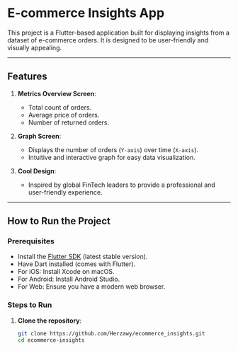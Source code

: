 # E-commerce Insights App

This project is a Flutter-based application built for displaying insights from a dataset of e-commerce orders. It is designed to be user-friendly and visually appealing.

---

## Features

1. **Metrics Overview Screen**:
   - Total count of orders.
   - Average price of orders.
   - Number of returned orders.

2. **Graph Screen**:
   - Displays the number of orders (`Y-axis`) over time (`X-axis`).
   - Intuitive and interactive graph for easy data visualization.

3. **Cool Design**:
   - Inspired by global FinTech leaders to provide a professional and user-friendly experience.

---

## How to Run the Project

### Prerequisites
- Install the [Flutter SDK](https://flutter.dev/docs/get-started/install) (latest stable version).
- Have Dart installed (comes with Flutter).
- For iOS: Install Xcode on macOS.
- For Android: Install Android Studio.
- For Web: Ensure you have a modern web browser.

### Steps to Run

1. **Clone the repository**:
   ```bash
   git clone https://github.com/Herzawy/ecommerce_insights.git
   cd ecommerce-insights
